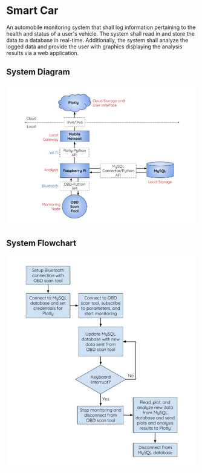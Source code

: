 # Smart Car

An automobile monitoring system that shall log information pertaining to the health and status of a user's vehicle. 
The system shall read in and store the data to a database in real-time. Additionally, the system shall analyze the 
logged data and provide the user with graphics displaying the analysis results via a web application.

## System Diagram

![alt text](https://raw.githubusercontent.com/apaul24/SmartCar/master/SmartCar_SystemDiagram.jpg)


## System Flowchart

![alt text](https://raw.githubusercontent.com/apaul24/SmartCar/master/SmartCar_SystemFlowchart.jpg)





